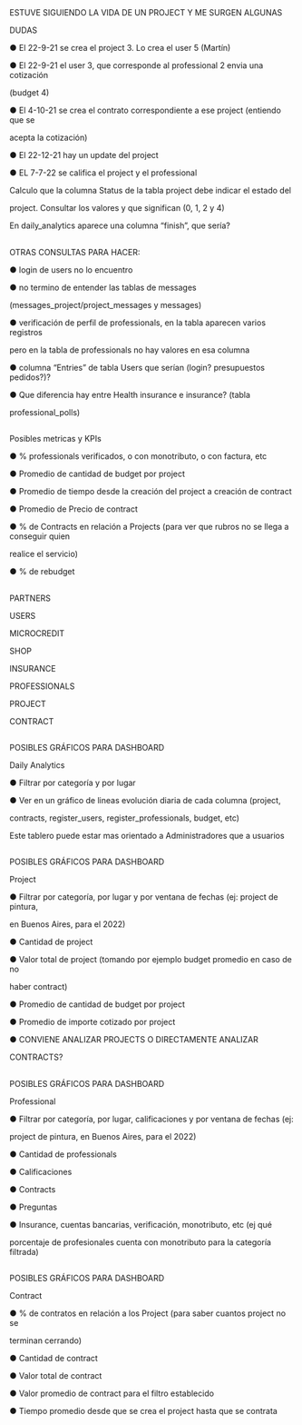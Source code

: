 ﻿<a name="br1"></a>
---

ESTUVE SIGUIENDO LA VIDA DE UN PROJECT Y ME SURGEN ALGUNAS

DUDAS

● El 22-9-21 se crea el project 3. Lo crea el user 5 (Martín)

● El 22-9-21 el user 3, que corresponde al professional 2 envia una cotización

(budget 4)

● El 4-10-21 se crea el contrato correspondiente a ese project (entiendo que se

acepta la cotización)

● El 22-12-21 hay un update del project

● EL 7-7-22 se califica el project y el professional

Calculo que la columna Status de la tabla project debe indicar el estado del

project. Consultar los valores y que significan (0, 1, 2 y 4)

En daily\_analytics aparece una columna “finish”, que sería?



<a name="br2"></a>
---

OTRAS CONSULTAS PARA HACER:

● login de users no lo encuentro

● no termino de entender las tablas de messages

(messages\_project/project\_messages y messages)

● verificación de perfil de professionals, en la tabla aparecen varios registros

pero en la tabla de professionals no hay valores en esa columna

● columna “Entries” de tabla Users que serían (login? presupuestos pedidos?)?

● Que diferencia hay entre Health insurance e insurance? (tabla

professional\_polls)



<a name="br3"></a> 
---

Posibles metricas y KPIs

● % professionals verificados, o con monotributo, o con factura, etc

● Promedio de cantidad de budget por project

● Promedio de tiempo desde la creación del project a creación de contract

● Promedio de Precio de contract

● % de Contracts en relación a Projects (para ver que rubros no se llega a conseguir quien

realice el servicio)

● % de rebudget



<a name="br4"></a> 
---

PARTNERS

USERS

MICROCREDIT

SHOP

INSURANCE

PROFESSIONALS

PROJECT

CONTRACT



<a name="br5"></a> 
---

POSIBLES GRÁFICOS PARA DASHBOARD

Daily Analytics

● Filtrar por categoría y por lugar

● Ver en un gráfico de lineas evolución diaria de cada columna (project,

contracts, register\_users, register\_professionals, budget, etc)

Este tablero puede estar mas orientado a Administradores que a usuarios



<a name="br6"></a> 
---

POSIBLES GRÁFICOS PARA DASHBOARD

Project

● Filtrar por categoría, por lugar y por ventana de fechas (ej: project de pintura,

en Buenos Aires, para el 2022)

● Cantidad de project

● Valor total de project (tomando por ejemplo budget promedio en caso de no

haber contract)

● Promedio de cantidad de budget por project

● Promedio de importe cotizado por project

● CONVIENE ANALIZAR PROJECTS O DIRECTAMENTE ANALIZAR

CONTRACTS?



<a name="br7"></a> 
---

POSIBLES GRÁFICOS PARA DASHBOARD

Professional

● Filtrar por categoría, por lugar, calificaciones y por ventana de fechas (ej:

project de pintura, en Buenos Aires, para el 2022)

● Cantidad de professionals

● Calificaciones

● Contracts

● Preguntas

● Insurance, cuentas bancarias, verificación, monotributo, etc (ej qué

porcentaje de profesionales cuenta con monotributo para la categoría filtrada)



<a name="br8"></a> 
---

POSIBLES GRÁFICOS PARA DASHBOARD

Contract

● % de contratos en relación a los Project (para saber cuantos project no se

terminan cerrando)

● Cantidad de contract

● Valor total de contract

● Valor promedio de contract para el filtro establecido

● Tiempo promedio desde que se crea el project hasta que se contrata

